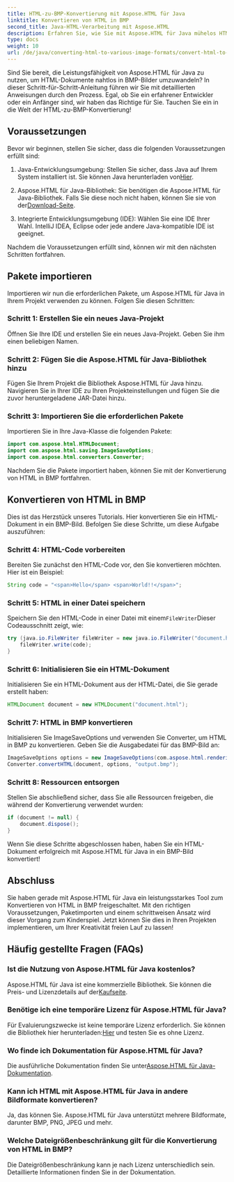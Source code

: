 ```yaml
---
title: HTML-zu-BMP-Konvertierung mit Aspose.HTML für Java
linktitle: Konvertieren von HTML in BMP
second_title: Java-HTML-Verarbeitung mit Aspose.HTML
description: Erfahren Sie, wie Sie mit Aspose.HTML für Java mühelos HTML in BMP konvertieren. Eine Schritt-für-Schritt-Anleitung mit Voraussetzungen und Paketimporten. Jetzt entdecken!
type: docs
weight: 10
url: /de/java/converting-html-to-various-image-formats/convert-html-to-bmp/
---
```


Sind Sie bereit, die Leistungsfähigkeit von Aspose.HTML für Java zu nutzen, um HTML-Dokumente nahtlos in BMP-Bilder umzuwandeln? In dieser Schritt-für-Schritt-Anleitung führen wir Sie mit detaillierten Anweisungen durch den Prozess. Egal, ob Sie ein erfahrener Entwickler oder ein Anfänger sind, wir haben das Richtige für Sie. Tauchen Sie ein in die Welt der HTML-zu-BMP-Konvertierung!

## Voraussetzungen

Bevor wir beginnen, stellen Sie sicher, dass die folgenden Voraussetzungen erfüllt sind:

1.  Java-Entwicklungsumgebung: Stellen Sie sicher, dass Java auf Ihrem System installiert ist. Sie können Java herunterladen von[Hier](https://www.java.com/download/).

2.  Aspose.HTML für Java-Bibliothek: Sie benötigen die Aspose.HTML für Java-Bibliothek. Falls Sie diese noch nicht haben, können Sie sie von der[Download-Seite](https://releases.aspose.com/html/java/).

3. Integrierte Entwicklungsumgebung (IDE): Wählen Sie eine IDE Ihrer Wahl. IntelliJ IDEA, Eclipse oder jede andere Java-kompatible IDE ist geeignet.

Nachdem die Voraussetzungen erfüllt sind, können wir mit den nächsten Schritten fortfahren.

## Pakete importieren

Importieren wir nun die erforderlichen Pakete, um Aspose.HTML für Java in Ihrem Projekt verwenden zu können. Folgen Sie diesen Schritten:

### Schritt 1: Erstellen Sie ein neues Java-Projekt

Öffnen Sie Ihre IDE und erstellen Sie ein neues Java-Projekt. Geben Sie ihm einen beliebigen Namen.

### Schritt 2: Fügen Sie die Aspose.HTML für Java-Bibliothek hinzu

Fügen Sie Ihrem Projekt die Bibliothek Aspose.HTML für Java hinzu. Navigieren Sie in Ihrer IDE zu Ihren Projekteinstellungen und fügen Sie die zuvor heruntergeladene JAR-Datei hinzu.

### Schritt 3: Importieren Sie die erforderlichen Pakete

Importieren Sie in Ihre Java-Klasse die folgenden Pakete:

```java
import com.aspose.html.HTMLDocument;
import com.aspose.html.saving.ImageSaveOptions;
import com.aspose.html.converters.Converter;
```

Nachdem Sie die Pakete importiert haben, können Sie mit der Konvertierung von HTML in BMP fortfahren.

## Konvertieren von HTML in BMP

Dies ist das Herzstück unseres Tutorials. Hier konvertieren Sie ein HTML-Dokument in ein BMP-Bild. Befolgen Sie diese Schritte, um diese Aufgabe auszuführen:

### Schritt 4: HTML-Code vorbereiten

Bereiten Sie zunächst den HTML-Code vor, den Sie konvertieren möchten. Hier ist ein Beispiel:

```java
String code = "<span>Hello</span> <span>World!!</span>";
```

### Schritt 5: HTML in einer Datei speichern

Speichern Sie den HTML-Code in einer Datei mit einem`FileWriter`Dieser Codeausschnitt zeigt, wie:

```java
try (java.io.FileWriter fileWriter = new java.io.FileWriter("document.html")) {
    fileWriter.write(code);
}
```

### Schritt 6: Initialisieren Sie ein HTML-Dokument

Initialisieren Sie ein HTML-Dokument aus der HTML-Datei, die Sie gerade erstellt haben:

```java
HTMLDocument document = new HTMLDocument("document.html");
```

### Schritt 7: HTML in BMP konvertieren

Initialisieren Sie ImageSaveOptions und verwenden Sie Converter, um HTML in BMP zu konvertieren. Geben Sie die Ausgabedatei für das BMP-Bild an:

```java
ImageSaveOptions options = new ImageSaveOptions(com.aspose.html.rendering.image.ImageFormat.Bmp);
Converter.convertHTML(document, options, "output.bmp");
```

### Schritt 8: Ressourcen entsorgen

Stellen Sie abschließend sicher, dass Sie alle Ressourcen freigeben, die während der Konvertierung verwendet wurden:

```java
if (document != null) {
    document.dispose();
}
```

Wenn Sie diese Schritte abgeschlossen haben, haben Sie ein HTML-Dokument erfolgreich mit Aspose.HTML für Java in ein BMP-Bild konvertiert!

## Abschluss

Sie haben gerade mit Aspose.HTML für Java ein leistungsstarkes Tool zum Konvertieren von HTML in BMP freigeschaltet. Mit den richtigen Voraussetzungen, Paketimporten und einem schrittweisen Ansatz wird dieser Vorgang zum Kinderspiel. Jetzt können Sie dies in Ihren Projekten implementieren, um Ihrer Kreativität freien Lauf zu lassen!

## Häufig gestellte Fragen (FAQs)

### Ist die Nutzung von Aspose.HTML für Java kostenlos?
 Aspose.HTML für Java ist eine kommerzielle Bibliothek. Sie können die Preis- und Lizenzdetails auf der[Kaufseite](https://purchase.aspose.com/buy).

### Benötige ich eine temporäre Lizenz für Aspose.HTML für Java?
 Für Evaluierungszwecke ist keine temporäre Lizenz erforderlich. Sie können die Bibliothek hier herunterladen:[Hier](https://releases.aspose.com/) und testen Sie es ohne Lizenz.

### Wo finde ich Dokumentation für Aspose.HTML für Java?
 Die ausführliche Dokumentation finden Sie unter[Aspose.HTML für Java-Dokumentation](https://reference.aspose.com/html/java/).

### Kann ich HTML mit Aspose.HTML für Java in andere Bildformate konvertieren?
Ja, das können Sie. Aspose.HTML für Java unterstützt mehrere Bildformate, darunter BMP, PNG, JPEG und mehr.

### Welche Dateigrößenbeschränkung gilt für die Konvertierung von HTML in BMP?
Die Dateigrößenbeschränkung kann je nach Lizenz unterschiedlich sein. Detaillierte Informationen finden Sie in der Dokumentation.